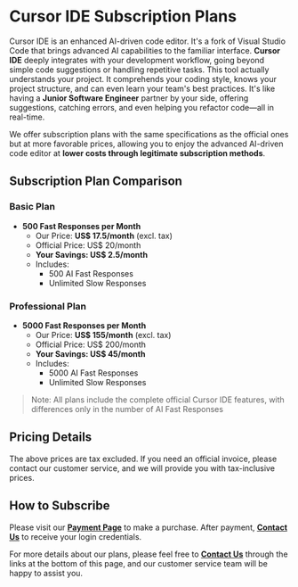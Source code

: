 # Cursor IDE Subscription Plans

Cursor IDE is an enhanced AI-driven code editor. It's a fork of Visual Studio Code that brings advanced AI capabilities to the familiar interface. **Cursor IDE** deeply integrates with your development workflow, going beyond simple code suggestions or handling repetitive tasks. This tool actually understands your project. It comprehends your coding style, knows your project structure, and can even learn your team's best practices. It's like having a **Junior Software Engineer** partner by your side, offering suggestions, catching errors, and even helping you refactor code—all in real-time.

We offer subscription plans with the same specifications as the official ones but at more favorable prices, allowing you to enjoy the advanced AI-driven code editor at **lower costs through legitimate subscription methods**.

## Subscription Plan Comparison

### Basic Plan
- **500 Fast Responses per Month**
  - Our Price: **US$ 17.5/month** (excl. tax)
  - Official Price: US$ 20/month
  - **Your Savings: US$ 2.5/month**
  - Includes:
    - 500 AI Fast Responses
    - Unlimited Slow Responses
    
### Professional Plan
- **5000 Fast Responses per Month**
  - Our Price: **US$ 155/month** (excl. tax)
  - Official Price: US$ 200/month
  - **Your Savings: US$ 45/month**
  - Includes:
    - 5000 AI Fast Responses
    - Unlimited Slow Responses

> Note: All plans include the complete official Cursor IDE features, with differences only in the number of AI Fast Responses

## Pricing Details
The above prices are tax excluded. If you need an official invoice, please contact our customer service, and we will provide you with tax-inclusive prices.

## How to Subscribe
Please visit our [**Payment Page**](https://payment.stima.tech) to make a purchase. After payment, [**Contact Us**](mailto:support@stima.tech) to receive your login credentials.

For more details about our plans, please feel free to [**Contact Us**](mailto:support@stima.tech) through the links at the bottom of this page, and our customer service team will be happy to assist you. 